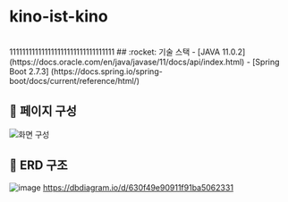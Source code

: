 # kino-ist-kino

<br>
111111111111111111111111111111111
## :rocket: 기술 스택
- [JAVA 11.0.2] (https://docs.oracle.com/en/java/javase/11/docs/api/index.html)
- [Spring Boot 2.7.3] (https://docs.spring.io/spring-boot/docs/current/reference/html/)



## :rocket: 페이지 구성
![화면 구성](https://user-images.githubusercontent.com/80187578/188471411-57b113e1-23cc-48e6-8e2f-7dd765cb8998.png)



## :rocket: ERD 구조
![image](https://user-images.githubusercontent.com/80187578/188163490-2ac845c0-3f44-469f-85c9-daf5ca2bbb43.png)
https://dbdiagram.io/d/630f49e90911f91ba5062331
